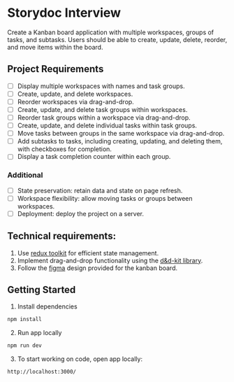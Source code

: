 # Storydoc Interview

Create a Kanban board application with multiple workspaces, groups of tasks, and subtasks. Users should be able to create, update, delete, reorder, and move items within the board.

## Project Requirements

- [ ] Display multiple workspaces with names and task groups.
- [ ] Create, update, and delete workspaces.
- [ ] Reorder workspaces via drag-and-drop.
- [ ] Create, update, and delete task groups within workspaces.
- [ ] Reorder task groups within a workspace via drag-and-drop.
- [ ] Create, update, and delete individual tasks within task groups.
- [ ] Move tasks between groups in the same workspace via drag-and-drop.
- [ ] Add subtasks to tasks, including creating, updating, and deleting them, with checkboxes for completion.
- [ ] Display a task completion counter within each group.

### Additional

- [ ] State preservation: retain data and state on page refresh.
- [ ] Workspace flexibility: allow moving tasks or groups between workspaces.
- [ ] Deployment: deploy the project on a server.

## Technical requirements:

1. Use [redux toolkit](https://redux-toolkit.js.org/) for efficient state management.
2. Implement drag-and-drop functionality using the [d&d-kit library](https://dndkit.com/).
3. Follow the [figma](https://www.figma.com/file/b07PBc2s9CL3LiucnOg3g4/Storydoc-Design%2FDev-test?type=design&node-id=0-1&mode=design&t=uUVcvHBAlr5DmNJk-0) design provided for the kanban board.

## Getting Started

1. Install dependencies

```sh
npm install
```

2. Run app locally

```sh
npm run dev
```

3. To start working on code, open app locally:

```
http://localhost:3000/
```
